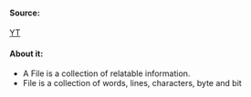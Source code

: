 #### Source:
[YT](https://www.youtube.com/watch?v=rAMVA1QJUhU&list=PLXj4XH7LcRfDrdQuJTHIPmKMpa7eYVaPm&index=5)


#### About it:

* A File is a collection of relatable information.
* File is a collection of words, lines, characters, byte and bit

